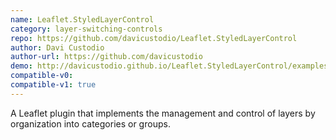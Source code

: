 ```yaml
---
name: Leaflet.StyledLayerControl
category: layer-switching-controls
repo: https://github.com/davicustodio/Leaflet.StyledLayerControl
author: Davi Custodio
author-url: https://github.com/davicustodio
demo: http://davicustodio.github.io/Leaflet.StyledLayerControl/examples/example1.html
compatible-v0:
compatible-v1: true
---
```


A Leaflet plugin that implements the management and control of layers by organization into categories or groups.
